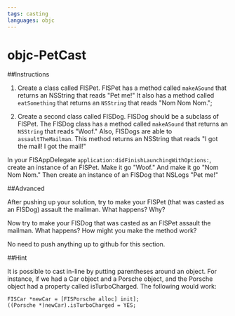 ```yaml
---
tags: casting
languages: objc
---
```


# objc-PetCast

##Instructions

1) Create a class called FISPet. FISPet has a method called `makeASound` that returns an NSString that reads "Pet me!" It also has a method called `eatSomething` that returns an `NSString` that reads "Nom Nom Nom.";

2) Create a second class called FISDog. FISDog should be a subclass of FISPet. The FISDog class has a method called `makeASound` that returns an `NSString` that reads "Woof." Also, FISDogs are able to `assaultTheMailman`. This method returns an NSString that reads "I got the mail! I got the mail!"

In your FISAppDelegate `application:didFinishLaunchingWithOptions:`, create an instance of an FISPet. Make it go "Woof." And make it go "Nom Nom Nom." Then create an instance of an FISDog that NSLogs "Pet me!"


##Advanced

After pushing up your solution, try to make your FISPet (that was casted as an FISDog) assault the mailman. What happens? Why? 

Now try to make your FISDog that was casted as an FISPet assault the mailman. What happens? How might you make the method work?

No need to push anything up to github for this section.

##Hint

It is possible to cast in-line by putting parentheses around an object. For instance, if we had a Car object and a Porsche object, and the Porsche object had a property called isTurboCharged. The following would work:

```
FISCar *newCar = [FISPorsche alloc] init];
((Porsche *)newCar).isTurboCharged = YES;
```
